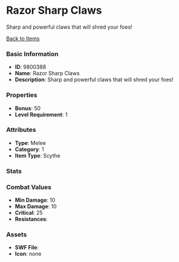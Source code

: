 # Razor Sharp Claws

Sharp and powerful claws that will shred your foes!

[Back to Items](../items.md)

### Basic Information

- **ID**: 9800388
- **Name**: Razor Sharp Claws
- **Description**: Sharp and powerful claws that will shred your foes!

### Properties

- **Bonus**: 50
- **Level Requirement**: 1

### Attributes

- **Type**: Melee     
- **Category**: 1
- **Item Type**: Scythe

### Stats


### Combat Values

- **Min Damage**: 10
- **Max Damage**: 10
- **Critical**: 25
- **Resistances**: 

### Assets

- **SWF File**: 
- **Icon**: none

